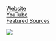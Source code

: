 [Website](https://www.nightfyre.xyz)   
[YouTube](https://www.YouTube.com/NightFyreTV)  
[Featured Sources](https://github.com/NightFyre)  

<a href="https://github.com/anuraghazra/github-readme-stats">
  <img align="center" src="https://github-readme-stats.vercel.app/api?username=xCENTx&layout=compact" />
</a>

<!---
xCENTx/xCENTx is a ✨ special ✨ repository because its `README.md` (this file) appears on your GitHub profile.
You can click the Preview link to take a look at your changes.
--->
